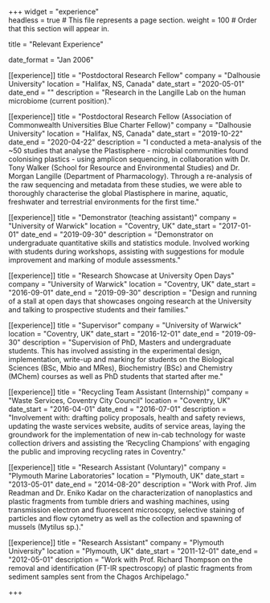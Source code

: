 +++
widget = "experience"  
headless = true  # This file represents a page section.
weight = 100  # Order that this section will appear in.

title = "Relevant Experience" 

date_format = "Jan 2006"

[[experience]]
title = "Postdoctoral Research Fellow"
company = "Dalhousie University" 
location = "Halifax, NS, Canada" 
date_start = "2020-05-01"
date_end = ""
description = "Research in the Langille Lab on the human microbiome (current position)." 

[[experience]]
title = "Postdoctoral Research Fellow (Association of Commonwealth Universities Blue Charter Fellow)"
company = "Dalhousie University" 
location = "Halifax, NS, Canada" 
date_start = "2019-10-22"
date_end = "2020-04-22"
description = "I conducted a meta-analysis of the ~50 studies that analyse the Plastisphere - microbial communities found colonising plastics - using amplicon sequencing, in collaboration with Dr. Tony Walker (School for Resource and Environmental Studies) and Dr. Morgan Langille (Department of Pharmacology). Through a re-analysis of the raw sequencing and metadata from these studies, we were able to thoroughly characterise the global Plastisphere in marine, aquatic, freshwater and terrestrial environments for the first time."

[[experience]]
title = "Demonstrator (teaching assistant)"
company = "University of Warwick"
location = "Coventry, UK"
date_start = "2017-01-01"
date_end = "2019-09-30"
description = "Demonstrator on undergraduate quantitative skills and statistics module. Involved working with students during workshops, assisting with suggestions for module improvement and marking of module assessments." 

[[experience]]
title = "Research Showcase at University Open Days"
company = "University of Warwick"
location = "Coventry, UK"
date_start = "2016-09-01"
date_end = "2019-09-30"
description = "Design and running of a stall at open days that showcases ongoing research at the University and talking to prospective students and their families." 

[[experience]]
title = "Supervisor"
company = "University of Warwick"
location = "Coventry, UK"
date_start = "2016-12-01"
date_end = "2019-09-30"
description = "Supervision of PhD, Masters and undergraduate students. This has involved assisting in the experimental design, implementation, write-up and marking for students on the Biological Sciences (BSc, Mbio and MRes), Biochemistry (BSc) and Chemistry (MChem) courses as well as PhD students that started after me." 

[[experience]]
title = "Recycling Team Assistant (Internship)"
company = "Waste Services, Coventry City Council"
location = "Coventry, UK"
date_start = "2016-04-01"
date_end = "2016-07-01"
description = "Involvement with: drafting policy proposals, health and safety reviews, updating the waste services website, audits of service areas, laying the groundwork for the implementation of new in-cab technology for waste collection drivers and assisting the ‘Recycling Champions’ with engaging the public and improving recycling rates in Coventry." 

[[experience]]
title = "Research Assistant (Voluntary)"
company = "Plymouth Marine Laboratories"
location = "Plymouth, UK"
date_start = "2013-05-01"
date_end = "2014-08-20"
description = "Work with Prof. Jim Readman and Dr. Eniko Kadar on the characterization of nanoplastics and plastic fragments from tumble driers and washing machines, using transmission electron and fluorescent microscopy, selective staining of particles and flow cytometry as well as the collection and spawning of mussels (Mytilus sp.)." 

[[experience]]
title = "Research Assistant"
company = "Plymouth University"
location = "Plymouth, UK"
date_start = "2011-12-01"
date_end = "2012-05-01"
description = "Work with Prof. Richard Thompson on the removal and identification (FT-IR spectroscopy) of plastic fragments from sediment samples sent from the Chagos Archipelago." 

+++